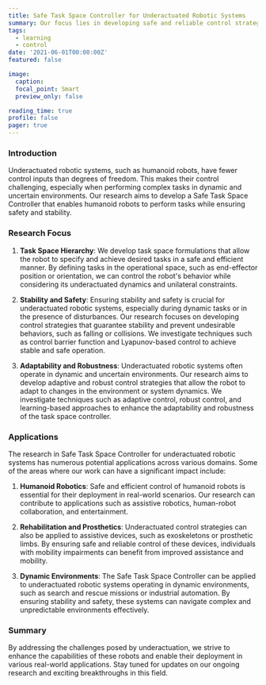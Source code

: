 ```yaml
---
title: Safe Task Space Controller for Underactuated Robotic Systems
summary: Our focus lies in developing safe and reliable control strategies for underactuated robotic systems, with a particular emphasis on humanoid robots.
tags:
  - learning
  - control
date: '2021-06-01T00:00:00Z'
featured: false

image:
  caption: 
  focal_point: Smart
  preview_only: false

reading_time: true
profile: false
pager: true
---
```



### Introduction
Underactuated robotic systems, such as humanoid robots, have fewer control inputs than degrees of freedom. This makes their control challenging, especially when performing complex tasks in dynamic and uncertain environments. Our research aims to develop a Safe Task Space Controller that enables humanoid robots to perform tasks while ensuring safety and stability.

### Research Focus

1. **Task Space Hierarchy**: We develop task space formulations that allow the robot to specify and achieve desired tasks in a safe and efficient manner. By defining tasks in the operational space, such as end-effector position or orientation, we can control the robot's behavior while considering its underactuated dynamics and unilateral constraints.

2. **Stability and Safety**: Ensuring stability and safety is crucial for underactuated robotic systems, especially during dynamic tasks or in the presence of disturbances. Our research focuses on developing control strategies that guarantee stability and prevent undesirable behaviors, such as falling or collisions. We investigate techniques such as control barrier function and Lyapunov-based control to achieve stable and safe operation.

3. **Adaptability and Robustness**: Underactuated robotic systems often operate in dynamic and uncertain environments. Our research aims to develop adaptive and robust control strategies that allow the robot to adapt to changes in the environment or system dynamics. We investigate techniques such as adaptive control, robust control, and learning-based approaches to enhance the adaptability and robustness of the task space controller.


### Applications
The research in Safe Task Space Controller for underactuated robotic systems has numerous potential applications across various domains. Some of the areas where our work can have a significant impact include:

1. **Humanoid Robotics**: Safe and efficient control of humanoid robots is essential for their deployment in real-world scenarios. Our research can contribute to applications such as assistive robotics, human-robot collaboration, and entertainment.

2. **Rehabilitation and Prosthetics**: Underactuated control strategies can also be applied to assistive devices, such as exoskeletons or prosthetic limbs. By ensuring safe and reliable control of these devices, individuals with mobility impairments can benefit from improved assistance and mobility.

3. **Dynamic Environments**: The Safe Task Space Controller can be applied to underactuated robotic systems operating in dynamic environments, such as search and rescue missions or industrial automation. By ensuring stability and safety, these systems can navigate complex and unpredictable environments effectively.

### Summary
By addressing the challenges posed by underactuation, we strive to enhance the capabilities of these robots and enable their deployment in various real-world applications. Stay tuned for updates on our ongoing research and exciting breakthroughs in this field.
